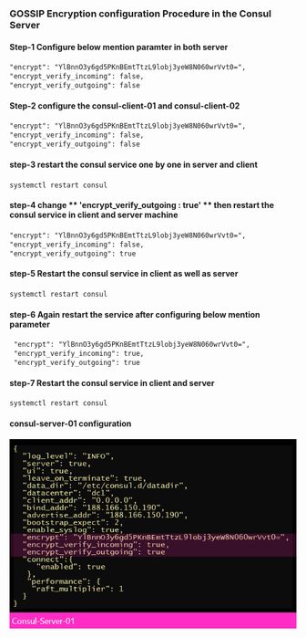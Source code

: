 <h3>GOSSIP Encryption configuration Procedure in the Consul Server</h3> 

<h4>Step-1 Configure below mention paramter in  both server </h4> 
 
    "encrypt": "YlBnnO3y6gd5PKnBEmtTtzL9lobj3yeW8N060wrVvt0=",
    "encrypt_verify_incoming": false,
    "encrypt_verify_outgoing": false  

<h4>Step-2 configure the consul-client-01 and consul-client-02 </h4>
  
    "encrypt": "YlBnnO3y6gd5PKnBEmtTtzL9lobj3yeW8N060wrVvt0=",
    "encrypt_verify_incoming": false, 
    "encrypt_verify_outgoing": false
  
<h4>step-3 restart the consul service one by one in server and client</h4>
  
    systemctl restart consul   
  
<h4>step-4 change ** 'encrypt_verify_outgoing : true' ** then restart the consul service in client and server machine </h4> 
  
    "encrypt": "YlBnnO3y6gd5PKnBEmtTtzL9lobj3yeW8N060wrVvt0=",
    "encrypt_verify_incoming": false, 
    "encrypt_verify_outgoing": true
  
<h4>step-5 Restart the consul service in client as well as server</h4> 
  
    systemctl restart consul
  
<h4>step-6 Again restart the service after configuring below mention parameter</h4>
 
     "encrypt": "YlBnnO3y6gd5PKnBEmtTtzL9lobj3yeW8N060wrVvt0=",
     "encrypt_verify_incoming": true, 
     "encrypt_verify_outgoing": true
 
<h4>step-7  Restart the consul service in client and server</h4> 
 
    systemctl restart consul



<h4>consul-server-01 configuration</h4> 

![image](https://github.com/vijayendrar/devsecops/blob/main/Hashicorp/Consul/gossip/consul-server-01.png)



